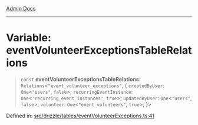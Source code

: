 [Admin Docs](/)

***

# Variable: eventVolunteerExceptionsTableRelations

> `const` **eventVolunteerExceptionsTableRelations**: `Relations`\<`"event_volunteer_exceptions"`, \{ `createdByUser`: `One`\<`"users"`, `false`\>; `recurringEventInstance`: `One`\<`"recurring_event_instances"`, `true`\>; `updatedByUser`: `One`\<`"users"`, `false`\>; `volunteer`: `One`\<`"event_volunteers"`, `true`\>; \}\>

Defined in: [src/drizzle/tables/eventVolunteerExceptions.ts:41](https://github.com/Sourya07/talawa-api/blob/4e4298c85a0d2c28affa824f2aab7ec32b5f3ac5/src/drizzle/tables/eventVolunteerExceptions.ts#L41)
